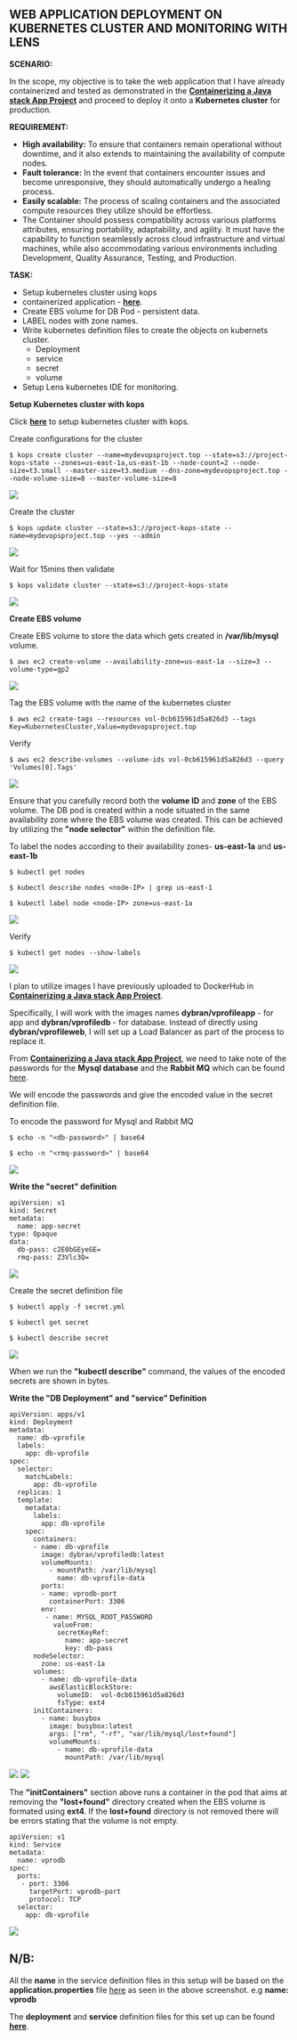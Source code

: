 ## WEB APPLICATION DEPLOYMENT ON KUBERNETES CLUSTER AND MONITORING WITH LENS

__SCENARIO:__

In the scope, my objective is to take the web application that I have already containerized and tested as demonstrated in the [__Containerizing a Java stack App Project__](https://github.com/dybran/Containerizing-a-JAVA-Stack-Application/blob/main/Containerizing-an-application-using-docker.md) and proceed to deploy it onto a __Kubernetes cluster__ for production.

__REQUIREMENT:__

- __High availability:__ To ensure that containers remain operational without downtime, and it also extends to maintaining the availability of compute nodes.
- __Fault tolerance:__ In the event that containers encounter issues and become unresponsive, they should automatically undergo a healing process.
- __Easily scalable:__  The process of scaling containers and the associated compute resources they utilize should be effortless.
- The Container should possess compatibility across various platforms attributes, ensuring portability, adaptability, and agility. It must have the capability to function seamlessly across cloud infrastructure and virtual machines, while also accommodating various environments including Development, Quality Assurance, Testing, and Production.

__TASK:__
- Setup kubernetes cluster using kops
- containerized application -  [__here__](https://github.com/dybran/Containerizing-a-JAVA-Stack-Application).
- Create EBS volume for DB Pod - persistent data.
- LABEL nodes with zone names.
- Write kubernetes definition files to create the objects on kubernets cluster.
  - Deployment
  - service
  - secret
  - volume
- Setup Lens kubernetes IDE for monitoring.

__Setup Kubernetes cluster with kops__

Click [__here__](https://github.com/dybran/Kubernetes-Cluster-Setup-with-Kops/blob/main/Kubernetes-setup-with-kops.md) to setup kubernetes cluster with kops.

Create configurations for the cluster

`$ kops create cluster --name=mydevopsproject.top --state=s3://project-kops-state --zones=us-east-1a,us-east-1b --node-count=2 --node-size=t3.small --master-size=t3.medium --dns-zone=mydevopsproject.top --node-volume-size=8 --master-volume-size=8`

![](./images/a.PNG)

Create the cluster

`$ kops update cluster --state=s3://project-kops-state --name=mydevopsproject.top --yes --admin`

![](./images/b.PNG)

Wait for 15mins then validate

`$ kops validate cluster --state=s3://project-kops-state`

![](./images/c.PNG)

__Create EBS volume__

Create EBS volume to store the data which gets created in __/var/lib/mysql__ volume.

`$ aws ec2 create-volume --availability-zone=us-east-1a --size=3 --volume-type=gp2`

![](./images/d.PNG)

Tag the EBS volume with the name of the kubernetes cluster

`$ aws ec2 create-tags --resources vol-0cb615961d5a826d3 --tags Key=KubernetesCluster,Value=mydevopsproject.top`

Verify

`$ aws ec2 describe-volumes --volume-ids vol-0cb615961d5a826d3 --query 'Volumes[0].Tags'`

![](./images/tg.PNG)

Ensure that you carefully record both the __volume ID__ and __zone__ of the EBS volume. The DB pod is created within a node situated in the same availability zone where the EBS volume was created. This can be achieved by utilizing the __"node selector"__ within the definition file.

To label the nodes according to their availability zones- __us-east-1a__ and __us-east-1b__

`$ kubectl get nodes`

`$ kubectl describe nodes <node-IP> | grep us-east-1`

`$ kubectl label node <node-IP> zone=us-east-1a`

![](./images/e.PNG)

Verify

`$ kubectl get nodes --show-labels`

![](./images/12.PNG)

I plan to utilize images I have previously uploaded to DockerHub in [__Containerizing a Java stack App Project__](https://github.com/dybran/Containerizing-a-JAVA-Stack-Application/blob/main/Containerizing-an-application-using-docker.md).

Specifically, I will work with the images names __dybran/vprofileapp__ - for app and __dybran/vprofiledb__ - for database. Instead of directly using __dybran/vprofileweb__, I will set up a Load Balancer as part of the process to replace it.

From [__Containerizing a Java stack App Project__](https://github.com/dybran/Containerizing-a-JAVA-Stack-Application/blob/main/Containerizing-an-application-using-docker.md), we need to take note of the passwords for the __Mysql database__ and the __Rabbit MQ__ which can be found [here](https://github.com/dybran/Containerizing-a-JAVA-Stack-Application/blob/main/project/src/main/resources/application.properties).

We will encode the passwords and give the encoded value in the secret definition file.

To encode the password for Mysql and Rabbit MQ

`$ echo -n "<db-password>" | base64`

`$ echo -n "<rmq-password>" | base64`

![](./images/g.PNG)

__Write the "secret" definition__

```
apiVersion: v1
kind: Secret
metadata:
  name: app-secret
type: Opaque
data:
  db-pass: c2E0bGEyeGE=
  rmq-pass: Z3Vlc3Q=
```

![](./images/h.PNG)

Create the secret definition file

`$ kubectl apply -f secret.yml`

`$ kubectl get secret`

`$ kubectl describe secret`

![](./images/11.PNG)

When we run the __"kubectl describe"__ command, the values of the encoded secrets are shown in bytes.

__Write the "DB Deployment" and "service" Definition__

```
apiVersion: apps/v1
kind: Deployment
metadata:
  name: db-vprofile
  labels:
    app: db-vprofile
spec:
  selector:
    matchLabels:
      app: db-vprofile
  replicas: 1
  template:
    metadata:
      labels:
        app: db-vprofile
    spec:
      containers:
      - name: db-vprofile
        image: dybran/vprofiledb:latest
        volumeMounts:
          - mountPath: /var/lib/mysql
            name: db-vprofile-data
        ports:
        - name: vprodb-port
          containerPort: 3306
        env:
         - name: MYSQL_ROOT_PASSWORD
           valueFrom:
            secretKeyRef:
              name: app-secret
              key: db-pass
      nodeSelector:
        zone: us-east-1a
      volumes:
        - name: db-vprofile-data
          awsElasticBlockStore:
            volumeID:  vol-0cb615961d5a826d3
            fsType: ext4
      initContainers:
        - name: busybox
          image: busybox:latest
          args: ["rm", "-rf", "var/lib/mysql/lost+found"]
          volumeMounts:
            - name: db-vprofile-data
              mountPath: /var/lib/mysql
```
![](./images/112.PNG)
![](./images/113.PNG)

The __"initContainers"__ section above runs a container in the pod that aims at removing the __"lost+found"__ directory created when the EBS volume is formated using __ext4__. If the __lost+found__ directory is not removed there will be errors stating that the volume is not empty.

```
apiVersion: v1
kind: Service
metadata:
  name: vprodb
spec:
  ports:
   - port: 3306
     targetPort: vprodb-port
     protocol: TCP
  selector:
    app: db-vprofile
```
![](./images/svc.PNG)

## __N/B:__
All the __name__ in the service definition files in this setup will be based on the __application.properties__ file [here](https://github.com/dybran/Containerizing-a-JAVA-Stack-Application/blob/main/project/src/main/resources/application.properties) as seen in the above screenshot. e.g __name: vprodb__

The __deployment__ and __service__ definition files for this set up can be found [__here__](https://github.com/dybran/App-Deployment-on-Kubernetes-Cluster/tree/main/app-deloy).